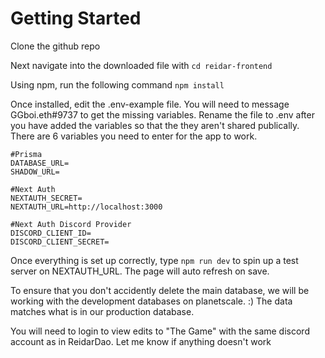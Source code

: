 # Getting Started

Clone the github repo

Next navigate into the downloaded file with ```cd reidar-frontend```

Using npm, run the following command
``` npm install ```

Once installed, edit the .env-example file. You will need to message GGboi.eth#9737 to get the missing variables. Rename the file to .env after you have added the variables so that the they aren't shared publically. There are 6 variables you need to enter for the app to work.
```
#Prisma
DATABASE_URL=
SHADOW_URL=

#Next Auth
NEXTAUTH_SECRET=
NEXTAUTH_URL=http://localhost:3000

#Next Auth Discord Provider
DISCORD_CLIENT_ID=
DISCORD_CLIENT_SECRET=
```

Once everything is set up correctly, type ```npm run dev``` to spin up a test server on NEXTAUTH_URL. The page will auto refresh on save.

To ensure that you don't accidently delete the main database, we will be working with the development databases on planetscale. :)
The data matches what is in our production database.

You will need to login to view edits to "The Game" with the same discord account as in ReidarDao. Let me know if anything doesn't work

